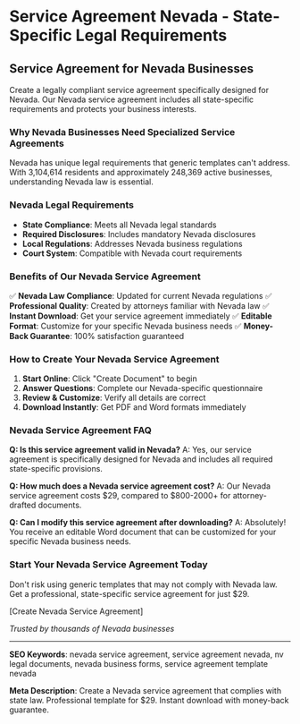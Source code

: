 # Service Agreement Nevada - State-Specific Legal Requirements

## Service Agreement for Nevada Businesses

Create a legally compliant service agreement specifically designed for Nevada. Our Nevada service agreement includes all state-specific requirements and protects your business interests.

### Why Nevada Businesses Need Specialized Service Agreements

Nevada has unique legal requirements that generic templates can't address. With 3,104,614 residents and approximately 248,369 active businesses, understanding Nevada law is essential.

### Nevada Legal Requirements

- **State Compliance**: Meets all Nevada legal standards
- **Required Disclosures**: Includes mandatory Nevada disclosures
- **Local Regulations**: Addresses Nevada business regulations
- **Court System**: Compatible with Nevada court requirements

### Benefits of Our Nevada Service Agreement

✅ **Nevada Law Compliance**: Updated for current Nevada regulations
✅ **Professional Quality**: Created by attorneys familiar with Nevada law
✅ **Instant Download**: Get your service agreement immediately
✅ **Editable Format**: Customize for your specific Nevada business needs
✅ **Money-Back Guarantee**: 100% satisfaction guaranteed

### How to Create Your Nevada Service Agreement

1. **Start Online**: Click "Create Document" to begin
2. **Answer Questions**: Complete our Nevada-specific questionnaire
3. **Review & Customize**: Verify all details are correct
4. **Download Instantly**: Get PDF and Word formats immediately

### Nevada Service Agreement FAQ

**Q: Is this service agreement valid in Nevada?**
A: Yes, our service agreement is specifically designed for Nevada and includes all required state-specific provisions.

**Q: How much does a Nevada service agreement cost?**
A: Our Nevada service agreement costs $29, compared to $800-2000+ for attorney-drafted documents.

**Q: Can I modify this service agreement after downloading?**
A: Absolutely! You receive an editable Word document that can be customized for your specific Nevada business needs.

### Start Your Nevada Service Agreement Today

Don't risk using generic templates that may not comply with Nevada law. Get a professional, state-specific service agreement for just $29.

[Create Nevada Service Agreement]

*Trusted by thousands of Nevada businesses*

---

**SEO Keywords**: nevada service agreement, service agreement nevada, nv legal documents, nevada business forms, service agreement template nevada

**Meta Description**: Create a Nevada service agreement that complies with state law. Professional template for $29. Instant download with money-back guarantee.
